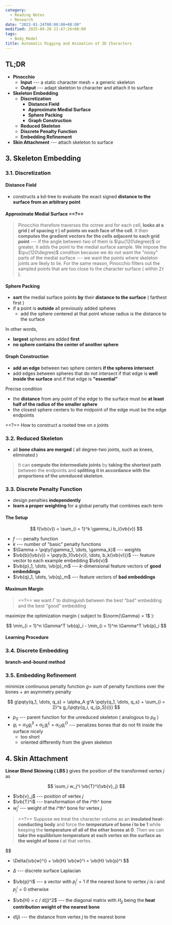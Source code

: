 ```yaml
---
category:
  - Reading Notes
  - Research
date: "2023-01-24T00:00:00+08:00"
modified: 2025-09-20 21:47:26+08:00
tags:
  - Body_Model
title: Automatic Rigging and Animation of 3D Characters
---
```


## TL;DR

- **Pinocchio**
  - **Input** --- a static character mesh + a generic skeleton
  - **Output** --- adapt skeleton to character and attach it to surface
- **Skeleton Embedding**
  - **Discretization**
    - **Distance Field**
    - **Approximate Medial Surface**
    - **Sphere Packing**
    - **Graph Construction**
  - **Reduced Skeleton**
  - **Discrete Penalty Function**
  - **Embedding Refinement**
- **Skin Attachment** --- attach skeleton to surface

## 3. Skeleton Embedding

### 3.1. Discretization

#### Distance Field

- constructs a kd-tree to evaluate the exact signed **distance to the surface from an arbitrary point**

#### Approximate Medial Surface ==?==

> Pinocchio therefore traverses the octree and for each cell, **looks at a grid ( of spacing $\tau$ ) of points on each face of the cell**. It then **computes the gradient vectors for the cells adjacent to each grid point** --- if the angle between two of them is $\pu{120\degree}$ or greater, it adds the point to the medial surface sample. We impose the $\pu{120\degree}$ condition because we do not want the "noisy" parts of the medial surface --- we want the points where skeleton joints are likely to lie. For the same reason, Pinocchio filters out the sampled points that are too close to the character surface ( within $2 \tau$ ).

#### Sphere Packing

- **sort** the medial surface points **by** their **distance to the surface** ( farthest first )
- if a point is **outside** all previously added spheres
  - add the sphere centered at that point whose radius is the distance to the surface

In other words,

- **largest** spheres are added **first**
- **no sphere contains the center of another sphere**

#### Graph Construction

- **add an edge** between two sphere centers **if the spheres intersect**
- add edges between spheres that do not intersect if that edge is **well inside the surface** and if that edge is **"essential"**

Precise condition

- the **distance** from any point of the edge to the surface must be **at least half of the radius of the smaller sphere**
- the closest sphere centers to the midpoint of the edge must be the edge endpoints

==?== How to construct a rooted tree on $s$ joints

### 3.2. Reduced Skeleton

- all **bone chains are merged** ( all degree-two joints, such as knees, eliminated )

> It can **compute the intermediate joints** by **taking the shortest path** between the endpoints and **splitting it in accordance with the proportions of the unreduced skeleton**.

### 3.3. Discrete Penalty Function

- design penalties **independently**
- **learn a proper weighting** for a global penalty that combines each term

#### The Setup

$$
f(\vb{v}) = \sum_{i = 1}^k \gamma_i b_i(\vb{v})
$$

- $f$ --- penalty function
- $k$ --- number of "basic" penalty functions
- $\Gamma = \pqty{\gamma_1, \dots, \gamma_k}$ --- weights
- $\vb{b}(\vb{v}) = \pqty{b_1(\vb{v}), \dots, b_k(\vb{v})}$ --- feature vector to each example embedding $\vb{v}$
- $\vb{p}_1, \dots, \vb{p}_m$ --- $k$-dimensional feature vectors of **good embeddings**
- $\vb{q}_1, \dots, \vb{q}_m$ --- feature vectors of **bad embeddings**

#### Maximum Margin

> ==?== we want $\Gamma$ to distinguish between the best "bad" embedding and the best "good" embedding

maximize the optimization margin ( subject to $\norm{\Gamma} = 1$ ):

$$
\min_{i = 1}^n \Gamma^T \vb{q}_i - \min_{i = 1}^m \Gamma^T \vb{p}_i
$$

#### Learning Procedure

### 3.4. Discrete Embedding

**branch-and-bound method**

### 3.5. Embedding Refinement

minimize continuous penalty function $g =$ sum of penalty functions over the bones + an asymmetry penalty

$$
g\pqty{q_1, \dots, q_s} = \alpha_A g^A \pqty{q_1, \dots, q_s} + \sum_{i = 2}^s g_i\pqty{q_i, q_{p_S}(i)}
$$

- $p_S$ --- parent function for the unreduced skeleton ( analogous to $p_R$ )
- $g_i = \alpha_S g_i^S + \alpha_L g_i^L + \alpha_O g_i^O$ --- penalizes bones that do not fit inside the surface nicely
  - too short
  - oriented differently from the given skeleton

## 4. Skin Attachment

**Linear Blend Skinning ( LBS )** gives the position of the transformed vertex $j$ as

$$
\sum_i w_j^i \vb{T}^i(\vb{v}_j)
$$

- $\vb{v}_j$ --- position of vertex $j$
- $\vb{T}^i$ --- transformation of the $i$^th^ bone
- $w_j^i$ --- weight of the $i$^th^ bone for vertex $j$

> ==?== Suppose we treat the character volume as an **insulated heat-conducting body** and force the **temperature of bone $i$ to be 1** while keeping the **temperature of all of the other bones at 0**. Then we can **take the equilibrium temperature at each vertex on the surface as the weight of bone $i$** at that vertex.

$$
- \Delta{\vb{w}^i} + \vb{H} \vb{w}^i = \vb{H} \vb{p}^i
$$

- $\Delta$ --- discrete surface Laplacian
- $\vb{p}^i$ --- a vector with $p_j^i = 1$ if the nearest bone to vertex $j$ is $i$ and $p_j^i =  0$ otherwise
- $\vb{H} = c / d(j)^2$ --- the diagonal matrix with $H_{jj}$ being the **heat contribution weight of the nearest bone**
- $d(j)$ --- the distance from vertex $j$ to the nearest bone

